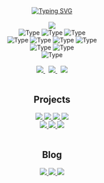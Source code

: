 <div align=center>
  <a href="https://git.io/typing-svg"><img src="http://readme-typing-svg.herokuapp.com?font=Fira+Code&duration=4000&pause=1000&color=FFFFFF&center=true&width=520&lines=Hey+there!+My+name+is+Andorka+Dominik;I'm+a+Web+Developer;I'm+a+Syntax+Error+Enthusiast" alt="Typing SVG" /></a>
</div>

<br />

<div align=center>
  <a href="https://github.com/AndorkaDominik/">
    <img src="https://github-readme-stats.vercel.app/api?username=AndorkaDominik&show_icons=true&icon_color=FFFFFF&theme=dark&bg_color=FFFFFF00&hide_title=true&hide_border=true&hide=stars&include_all_commits=true" />
  </a>
</div>

<div align="center">
  <img alt="Type" src="https://img.shields.io/badge/react-000000?style=for-the-badge&color=FFFFFF" />
  <img alt="Type" src="https://img.shields.io/badge/javascript-000000?style=for-the-badge&color=FFFFFF" />
  <img alt="Type" src="https://img.shields.io/badge/typescript-000000?style=for-the-badge&color=FFFFFF" />
  <br/>
  <img alt="Type" src="https://img.shields.io/badge/next.js-000000?style=for-the-badge&color=FFFFFF" />
  <img alt="Type" src="https://img.shields.io/badge/java-000000?style=for-the-badge&color=FFFFFF" />
  <img alt="Type" src="https://img.shields.io/badge/c++-000000?style=for-the-badge&color=FFFFFF" />
  <img alt="Type" src="https://img.shields.io/badge/c-000000?style=for-the-badge&color=FFFFFF" />
  <br/>
  <img alt="Type" src="https://img.shields.io/badge/python-000000?style=for-the-badge&color=FFFFFF" />
  <img alt="Type" src="https://img.shields.io/badge/react_native-000000?style=for-the-badge&color=FFFFFF" />
  <br/>
  <img alt="Type" src="https://img.shields.io/badge/autohotkey-000000?style=for-the-badge&color=FFFFFF" />
</div>

<br>

<div align="center">
  <a href="mailto:dominik.andorka@gmail.com">
    <img src="https://img.shields.io/badge/Gmail%20-%0A66C2.svg?&style=for-the-badge&logo=gmail&logoColor=000000&color=FFFFFF" target="_blank" />
  </a>
   &nbsp;
  <a href="https://www.linkedin.com/in/dominik-andorka-86820427b">
    <img src="https://img.shields.io/badge/LinkedIn%20-%0A66C2.svg?&style=for-the-badge&logo=LinkedIn&logoColor=000000&color=FFFFFF" target="_blank"/>
  </a>
  &nbsp;
  <a href="https://andorkadominik.hu/">
    <img src="https://img.shields.io/badge/Portfolio%20-%FFFFFF.svg?&style=for-the-badge&logo=Vercel&logoColor=000000&color=FFFFFF" target="_blank"/>
  </a>
</div>

<br />
<div align="center">
  
## Projects

  <a href="https://convertme-wine.vercel.app/">
    <img src="https://img.shields.io/badge/ConvertMe%20-%0A66C2.svg?&style=for-the-badge&logoColor=000000&color=FFFFFF" target="_blank" />
  </a>
  <a href="https://andorkadominik.github.io/Quiz/">
    <img src="https://img.shields.io/badge/Quiz%20-%0A66C2.svg?&style=for-the-badge&logoColor=000000&color=FFFFFF" target="_blank"/>
  </a>
  <a href="https://andorkadominik.github.io/LearnJava/">
    <img src="https://img.shields.io/badge/LearnJava%20-%FFFFFF.svg?&style=for-the-badge&logoColor=000000&color=FFFFFF" target="_blank"/>
  </a>
  <a href="https://andorkadominik.github.io/ReciMe/">
    <img src="https://img.shields.io/badge/Receptjeim%20-%FFFFFF.svg?&style=for-the-badge&logoColor=000000&color=FFFFFF" target="_blank"/>
  </a>
  <br />
  
  <a href="https://andorkadominik.github.io/LearnLab/">
    <img src="https://img.shields.io/badge/LearnLab%20-%FFFFFF.svg?&style=for-the-badge&logoColor=000000&color=FFFFFF" target="_blank"/>
  </a> 
  <a href="https://andorkadominik.github.io/Tic-Tac-Toe/">
    <img src="https://img.shields.io/badge/TicTacToe%20-%FFFFFF.svg?&style=for-the-badge&logoColor=000000&color=FFFFFF" target="_blank"/>
  </a> 
   <a href="https://andorkadominik.github.io/Weather-App/">
    <img src="https://img.shields.io/badge/Weather%20-%FFFFFF.svg?&style=for-the-badge&logoColor=000000&color=FFFFFF" target="_blank"/>
  </a>

  
</div>

<br />
<div align="center">
  
## Blog

  <a href="https://andorkadominik.hu/blog/rendering">
    <img src="https://img.shields.io/badge/Rendering solution%20-%0A66C2.svg?&style=for-the-badge&logoColor=000000&color=FFFFFF" target="_blank" />
  </a>
  <a href="https://andorkadominik.hu/blog/highlight">
    <img src="https://img.shields.io/badge/Colorful challange%20-%0A66C2.svg?&style=for-the-badge&logoColor=000000&color=FFFFFF" target="_blank"/>
  </a>
  <a href="https://andorkadominik.hu/blog/scripts">
    <img src="https://img.shields.io/badge/Scripts%20-%FFFFFF.svg?&style=for-the-badge&logoColor=000000&color=FFFFFF" target="_blank"/>
  </a>  
</div>
